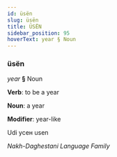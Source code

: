 ```yaml
---
id: üsën
slug: üsën
title: ÜSËN
sidebar_position: 95
hoverText: year § Noun
---
```


### üsën

*year* **§** Noun

**Verb**: to be a year

**Noun**: a year

**Modifier**: year-like

Udi усен usen 

*Nakh-Daghestani Language Family*